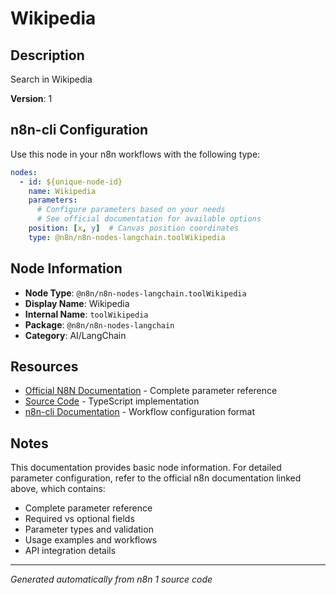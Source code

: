 # Wikipedia

## Description

Search in Wikipedia

**Version**: 1

## n8n-cli Configuration

Use this node in your n8n workflows with the following type:

```yaml
nodes:
  - id: ${unique-node-id}
    name: Wikipedia
    parameters:
      # Configure parameters based on your needs
      # See official documentation for available options
    position: [x, y]  # Canvas position coordinates
    type: @n8n/n8n-nodes-langchain.toolWikipedia
```

## Node Information

- **Node Type**: `@n8n/n8n-nodes-langchain.toolWikipedia`
- **Display Name**: Wikipedia
- **Internal Name**: `toolWikipedia`
- **Package**: `@n8n/n8n-nodes-langchain`
- **Category**: AI/LangChain

## Resources

- [Official N8N Documentation](https://docs.n8n.io/integrations/builtin/cluster-nodes/root-nodes/n8n-nodes-langchain.toolwikipedia/) - Complete parameter reference
- [Source Code](https://github.com/n8n-io/n8n/blob/master/packages/@n8n/nodes-langchain/nodes/tools/ToolWikipedia/ToolWikipedia.node.ts) - TypeScript implementation
- [n8n-cli Documentation](https://github.com/edenreich/n8n-cli) - Workflow configuration format

## Notes

This documentation provides basic node information. For detailed parameter configuration, 
refer to the official n8n documentation linked above, which contains:

- Complete parameter reference
- Required vs optional fields
- Parameter types and validation
- Usage examples and workflows
- API integration details

---
*Generated automatically from n8n 1 source code*
